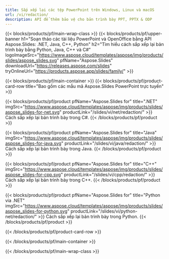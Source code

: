 ```yaml
---
title: Sắp xếp lại các tệp PowerPoint trên Windows, Linux và macOS
url: /vi/redaction/
description: API để thêm bảo vệ cho bản trình bày PPT, PPTX & ODP
---
```


{{< blocks/products/pf/main-wrap-class >}}
{{< blocks/products/pf/upper-banner h1="Soạn thảo các tài liệu PowerPoint và OpenOffice bằng API Aspose.Slides: .NET, Java, C++, Python" h2="Tìm hiểu cách sắp xếp lại bản trình bày bằng Python, Java, C++ và C#" logoImageSrc="https://www.aspose.cloud/templates/aspose/img/products/slides/aspose_slides.svg" pfName="Aspose.Slides" downloadUrl="https://releases.aspose.com/slides" tryOnlineUrl="https://products.aspose.app/slides/family/" >}}

{{< blocks/products/pf/main-container >}}
{{< blocks/products/pf/product-card-row title="Bao gồm các mẫu mã Aspose.Slides PowerPoint trực tuyến" >}}

{{< blocks/products/pf/product pfName="Aspose.Slides for" title=".NET" imgSrc="https://www.aspose.cloud/templates/aspose/img/products/slides/aspose_slides-for-net.svg" productLink="/slides/vi/net/redaction/" >}}
Cách sắp xếp lại bản trình bày trong C#.
{{< /blocks/products/pf/product >}}

{{< blocks/products/pf/product pfName="Aspose.Slides for" title="Java" imgSrc="https://www.aspose.cloud/templates/aspose/img/products/slides/aspose_slides-for-java.svg" productLink="/slides/vi/java/redaction/" >}}
Cách sắp xếp lại bản trình bày trong Java.
{{< /blocks/products/pf/product >}}

{{< blocks/products/pf/product pfName="Aspose.Slides for" title="C++" imgSrc="https://www.aspose.cloud/templates/aspose/img/products/slides/aspose_slides-for-cpp.svg" productLink="/slides/vi/cpp/redaction/" >}}
Cách sắp xếp lại bản trình bày trong C++.
{{< /blocks/products/pf/product >}}

{{< blocks/products/pf/product pfName="Aspose.Slides for" title="Python via .NET" imgSrc="https://www.aspose.cloud/templates/aspose/img/products/slides/aspose_slides-for-python.svg" productLink="/slides/vi/python-net/redaction/" >}}
Cách sắp xếp lại bản trình bày trong Python.
{{< /blocks/products/pf/product >}}

{{< /blocks/products/pf/product-card-row >}}

{{< /blocks/products/pf/main-container >}}

{{< /blocks/products/pf/main-wrap-class >}}
